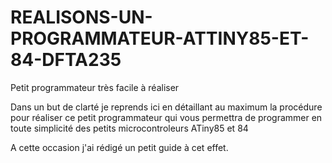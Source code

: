 # REALISONS-UN-PROGRAMMATEUR-ATTINY85-ET-84-DFTA235
Petit programmateur très facile à réaliser

Dans un but de clarté je reprends ici en détaillant au maximum la procédure pour réaliser ce petit programmateur qui vous permettra de programmer en toute simplicité des petits microcontroleurs ATiny85 et 84

A cette occasion j'ai rédigé un petit guide à cet effet.
